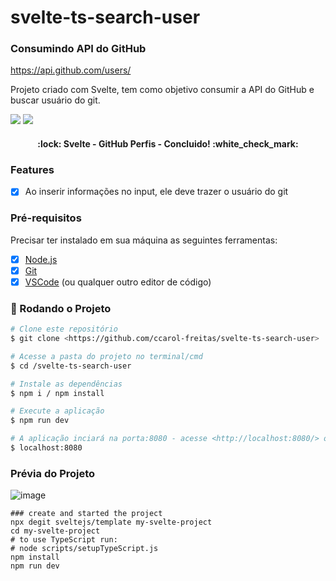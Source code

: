 # svelte-ts-search-user

### Consumindo API do GitHub
https://api.github.com/users/

<p>Projeto criado com Svelte, tem como objetivo consumir a API do GitHub e buscar usuário do git.</p>

<div>
	<img src="https://img.shields.io/badge/Svelte-20232A?style=for-the-badge&logo=svelte&logoColor=FF3E00" />
	<img src="https://img.shields.io/badge/TypeScript-007ACC?style=for-the-badge&logo=typescript&logoColor=white" />
</div>

<h4 align="center"> 
	:lock: Svelte - GitHub Perfis - Concluido!  :white_check_mark:
</h4>

### Features
- [x] Ao inserir informações no input, ele deve trazer o usuário do git

### Pré-requisitos

<p>Precisar ter instalado em sua máquina as seguintes ferramentas:</p>

- [x] [Node.js](https://nodejs.org/en/)
- [x] [Git](https://git-scm.com)
- [x] [VSCode](https://code.visualstudio.com/) (ou qualquer outro editor de código)

### 🎲 Rodando o Projeto

```bash
# Clone este repositório
$ git clone <https://github.com/ccarol-freitas/svelte-ts-search-user>

# Acesse a pasta do projeto no terminal/cmd
$ cd /svelte-ts-search-user

# Instale as dependências
$ npm i / npm install

# Execute a aplicação
$ npm run dev

# A aplicação inciará na porta:8080 - acesse <http://localhost:8080/> ou na que estiver disponivel em seu computador
$ localhost:8080
```
### Prévia do Projeto
![image](https://user-images.githubusercontent.com/54582414/177078683-34adc0c2-a691-4a1f-953c-9ef1e64f31ab.png)

```
### create and started the project
npx degit sveltejs/template my-svelte-project
cd my-svelte-project
# to use TypeScript run:
# node scripts/setupTypeScript.js
npm install
npm run dev
```

